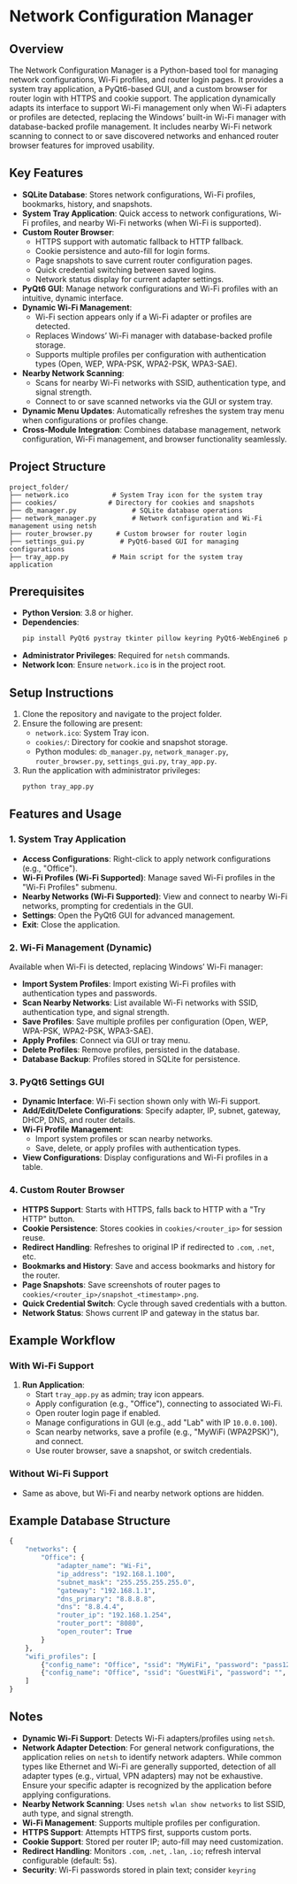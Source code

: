# Network Configuration Manager

## Overview
The Network Configuration Manager is a Python-based tool for managing network configurations, Wi-Fi profiles, and router login pages. It provides a system tray application, a PyQt6-based GUI, and a custom browser for router login with HTTPS and cookie support. The application dynamically adapts its interface to support Wi-Fi management only when Wi-Fi adapters or profiles are detected, replacing the Windows’ built-in Wi-Fi manager with database-backed profile management. It includes nearby Wi-Fi network scanning to connect to or save discovered networks and enhanced router browser features for improved usability.

## Key Features
- **SQLite Database**: Stores network configurations, Wi-Fi profiles, bookmarks, history, and snapshots.
- **System Tray Application**: Quick access to network configurations, Wi-Fi profiles, and nearby Wi-Fi networks (when Wi-Fi is supported).
- **Custom Router Browser**:
  - HTTPS support with automatic fallback to HTTP fallback.
  - Cookie persistence and auto-fill for login forms.
  - Page snapshots to save current router configuration pages.
  - Quick credential switching between saved logins.
  - Network status display for current adapter settings.
- **PyQt6 GUI**: Manage network configurations and Wi-Fi profiles with an intuitive, dynamic interface.
- **Dynamic Wi-Fi Management**:
  - Wi-Fi section appears only if a Wi-Fi adapter or profiles are detected.
  - Replaces Windows’ Wi-Fi manager with database-backed profile storage.
  - Supports multiple profiles per configuration with authentication types (Open, WEP, WPA-PSK, WPA2-PSK, WPA3-SAE).
- **Nearby Network Scanning**:
  - Scans for nearby Wi-Fi networks with SSID, authentication type, and signal strength.
  - Connect to or save scanned networks via the GUI or system tray.
- **Dynamic Menu Updates**: Automatically refreshes the system tray menu when configurations or profiles change.
- **Cross-Module Integration**: Combines database management, network configuration, Wi-Fi management, and browser functionality seamlessly.

## Project Structure
```
project_folder/
├── network.ico           # System Tray icon for the system tray
├── cookies/             # Directory for cookies and snapshots
├── db_manager.py              # SQLite database operations
├── network_manager.py         # Network configuration and Wi-Fi management using netsh
├── router_browser.py      # Custom browser for router login
├── settings_gui.py         # PyQt6-based GUI for managing configurations
├── tray_app.py           # Main script for the system tray application
```

## Prerequisites
- **Python Version**: 3.8 or higher.
- **Dependencies**:
  ```bash
  pip install PyQt6 pystray tkinter pillow keyring PyQt6-WebEngine6 pyinstaller
  ```
- **Administrator Privileges**: Required for `netsh` commands.
- **Network Icon**: Ensure `network.ico` is in the project root.

## Setup Instructions
1. Clone the repository and navigate to the project folder.
2. Ensure the following are present:
   - `network.ico`: System Tray icon.
   - `cookies/`: Directory for cookie and snapshot storage.
   - Python modules: `db_manager.py`, `network_manager.py`, `router_browser.py`, `settings_gui.py`, `tray_app.py`.
3. Run the application with administrator privileges:
   ```bash
   python tray_app.py
   ```

## Features and Usage

### 1. System Tray Application
- **Access Configurations**: Right-click to apply network configurations (e.g., "Office").
- **Wi-Fi Profiles (Wi-Fi Supported)**: Manage saved Wi-Fi profiles in the "Wi-Fi Profiles" submenu.
- **Nearby Networks (Wi-Fi Supported)**: View and connect to nearby Wi-Fi networks, prompting for credentials in the GUI.
- **Settings**: Open the PyQt6 GUI for advanced management.
- **Exit**: Close the application.

### 2. Wi-Fi Management (Dynamic)
Available when Wi-Fi is detected, replacing Windows’ Wi-Fi manager:
- **Import System Profiles**: Import existing Wi-Fi profiles with authentication types and passwords.
- **Scan Nearby Networks**: List available Wi-Fi networks with SSID, authentication type, and signal strength.
- **Save Profiles**: Save multiple profiles per configuration (Open, WEP, WPA-PSK, WPA2-PSK, WPA3-SAE).
- **Apply Profiles**: Connect via GUI or tray menu.
- **Delete Profiles**: Remove profiles, persisted in the database.
- **Database Backup**: Profiles stored in SQLite for persistence.

### 3. PyQt6 Settings GUI
- **Dynamic Interface**: Wi-Fi section shown only with Wi-Fi support.
- **Add/Edit/Delete Configurations**: Specify adapter, IP, subnet, gateway, DHCP, DNS, and router details.
- **Wi-Fi Profile Management**:
  - Import system profiles or scan nearby networks.
  - Save, delete, or apply profiles with authentication types.
- **View Configurations**: Display configurations and Wi-Fi profiles in a table.

### 4. Custom Router Browser
- **HTTPS Support**: Starts with HTTPS, falls back to HTTP with a "Try HTTP" button.
- **Cookie Persistence**: Stores cookies in `cookies/<router_ip>` for session reuse.
- **Redirect Handling**: Refreshes to original IP if redirected to `.com`, `.net`, etc.
- **Bookmarks and History**: Save and access bookmarks and history for the router.
- **Page Snapshots**: Save screenshots of router pages to `cookies/<router_ip>/snapshot_<timestamp>.png`.
- **Quick Credential Switch**: Cycle through saved credentials with a button.
- **Network Status**: Shows current IP and gateway in the status bar.

## Example Workflow
### With Wi-Fi Support
1. **Run Application**:
   - Start `tray_app.py` as admin; tray icon appears.
   - Apply configuration (e.g., "Office"), connecting to associated Wi-Fi.
   - Open router login page if enabled.
   - Manage configurations in GUI (e.g., add "Lab" with IP `10.0.0.100`).
   - Scan nearby networks, save a profile (e.g., "MyWiFi (WPA2PSK)"), and connect.
   - Use router browser, save a snapshot, or switch credentials.

### Without Wi-Fi Support
- Same as above, but Wi-Fi and nearby network options are hidden.

## Example Database Structure
```python
{
    "networks": {
        "Office": {
            "adapter_name": "Wi-Fi",
            "ip_address": "192.168.1.100",
            "subnet_mask": "255.255.255.255.0",
            "gateway": "192.168.1.1",
            "dns_primary": "8.8.8.8",
            "dns": "8.8.4.4",
            "router_ip": "192.168.1.254",
            "router_port": "8080",
            "open_router": True
        }
    },
    "wifi_profiles": [
        {"config_name": "Office", "ssid": "MyWiFi", "password": "pass123", "auth_type": "WPA2PSK"},
        {"config_name": "Office", "ssid": "GuestWiFi", "password": "", "auth_type": "open"}
    ]
}
```

## Notes
- **Dynamic Wi-Fi Support**: Detects Wi-Fi adapters/profiles using `netsh`.
- **Network Adapter Detection**: For general network configurations, the application relies on `netsh` to identify network adapters. While common types like Ethernet and Wi-Fi are generally supported, detection of all adapter types (e.g., virtual, VPN adapters) may not be exhaustive. Ensure your specific adapter is recognized by the application before applying configurations.
- **Nearby Network Scanning**: Uses `netsh wlan show networks` to list SSID, auth type, and signal strength.
- **Wi-Fi Management**: Supports multiple profiles per configuration.
- **HTTPS Support**: Attempts HTTPS first, supports custom ports.
- **Cookie Support**: Stored per router IP; auto-fill may need customization.
- **Redirect Handling**: Monitors `.com`, `.net`, `.lan`, `.io`; refresh interval configurable (default: 5s).
- **Security**: Wi-Fi passwords stored in plain text; consider `keyring`
